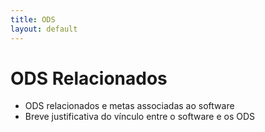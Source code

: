 ```yaml
---
title: ODS
layout: default
---
```


# ODS Relacionados

- ODS relacionados e metas associadas ao software
- Breve justificativa do vínculo entre o software e os ODS
